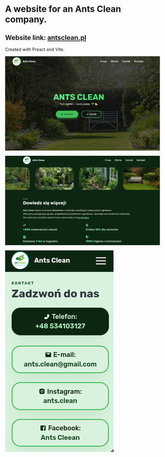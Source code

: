# A website for an Ants Clean company.

## Website link: [antsclean.pl](https://antsclean.pl)

Created with Preact and Vite.

![Image 1](screenshots/0.png)

![Image 2](screenshots/1.png)

![Image 3](screenshots/2.png)
